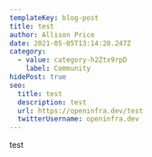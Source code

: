 ```yaml
---
templateKey: blog-post
title: test
author: Allison Price
date: 2021-05-05T13:14:20.247Z
category:
  - value: category-h2Ztx9rpD
    label: Community
hidePost: true
seo:
  title: test
  description: test
  url: https://openinfra.dev/test
  twitterUsername: openinfra.dev
---
```

test